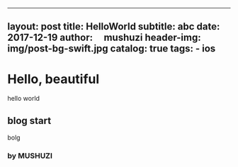  
---
layout:     post
title:      HelloWorld
subtitle:   abc
date:       2017-12-19
author:     mushuzi
header-img: img/post-bg-swift.jpg
catalog: true
tags:
    -  ios 
---
# Hello, beautiful 
hello world
## blog start
bolg
###  by MUSHUZI
